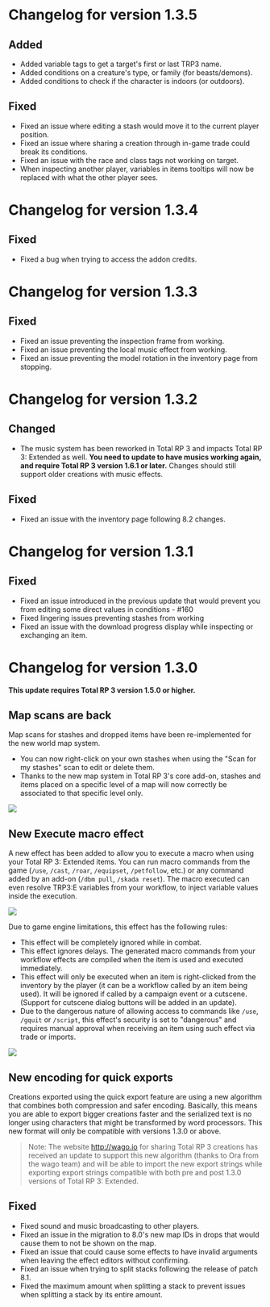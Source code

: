 # Changelog for version 1.3.5

## Added

- Added variable tags to get a target's first or last TRP3 name.
- Added conditions on a creature's type, or family (for beasts/demons).
- Added conditions to check if the character is indoors (or outdoors).

## Fixed

- Fixed an issue where editing a stash would move it to the current player position.
- Fixed an issue where sharing a creation through in-game trade could break its conditions.
- Fixed an issue with the race and class tags not working on target.
- When inspecting another player, variables in items tooltips will now be replaced with what the other player sees.

# Changelog for version 1.3.4

## Fixed

- Fixed a bug when trying to access the addon credits.

# Changelog for version 1.3.3

## Fixed

- Fixed an issue preventing the inspection frame from working.
- Fixed an issue preventing the local music effect from working.
- Fixed an issue preventing the model rotation in the inventory page from stopping.

# Changelog for version 1.3.2

## Changed

- The music system has been reworked in Total RP 3 and impacts Total RP 3: Extended as well. **You need to update to have musics working again, and require Total RP 3 version 1.6.1 or later.** Changes should still support older creations with music effects.

## Fixed

- Fixed an issue with the inventory page following 8.2 changes.

# Changelog for version 1.3.1

## Fixed

- Fixed an issue introduced in the previous update that would prevent you from editing some direct values in conditions - #160
- Fixed lingering issues preventing stashes from working
- Fixed an issue with the download progress display while inspecting or exchanging an item.

# Changelog for version 1.3.0

**This update requires Total RP 3 version 1.5.0 or higher.**

## Map scans are back

Map scans for stashes and dropped items have been re-implemented for the new world map system.

- You can now right-click on your own stashes when using the "Scan for my stashes" scan to edit or delete them.
- Thanks to the new map system in Total RP 3's core add-on, stashes and items placed on a specific level of a map will now correctly be associated to that specific level only.

![](https://totalrp3.info/documentation/changelogs/1_3_0_stash_menu.PNG)

## New Execute macro effect

A new effect has been added to allow you to execute a macro when using your Total RP 3: Extended items. You can run macro commands from the game (`/use`, `/cast`, `/roar`, `/equipset`, `/petfollow`, etc.) or any command added by an add-on (`/dbm pull`, `/skada reset`). The macro executed can even resolve TRP3:E variables from your workflow, to inject variable values inside the execution.

![](https://totalrp3.info/documentation/changelogs/1_3_0_macro_example.PNG)

Due to game engine limitations, this effect has the following rules:

- This effect will be completely ignored while in combat.
- This effect ignores delays. The generated macro commands from your workflow effects are compiled when the item is used and executed immediately.
- This effect will only be executed when an item is right-clicked from the inventory by the player (it can be a workflow called by an item being used). It will be ignored if called by a campaign event or a cutscene. (Support for cutscene dialog buttons will be added in an update).
- Due to the dangerous nature of allowing access to commands like `/use`, `/gquit` or `/script`, this effect's security is set to "dangerous" and requires manual approval when receiving an item using such effect via trade or imports.

![](https://totalrp3.info/documentation/changelogs/1_3_0_macro.PNG)

## New encoding for quick exports

Creations exported using the quick export feature are using a new algorithm that combines both compression and safer encoding. Basically, this means you are able to export bigger creations faster and the serialized text is no longer using characters that might be transformed by word processors. This new format will only be compatible with versions 1.3.0 or above.

> Note: The website http://wago.io for sharing Total RP 3 creations has received an update to support this new algorithm (thanks to Ora from the wago team) and will be able to import the new export strings while exporting export strings compatible with both pre and post 1.3.0 versions of Total RP 3: Extended.

## Fixed

- Fixed sound and music broadcasting to other players.
- Fixed an issue in the migration to 8.0's new map IDs in drops that would cause them to not be shown on the map.
- Fixed an issue that could cause some effects to have invalid arguments when leaving the effect editors without confirming.
- Fixed an issue when trying to split stacks following the release of patch 8.1.
- Fixed the maximum amount when splitting a stack to prevent issues when splitting a stack by its entire amount.
